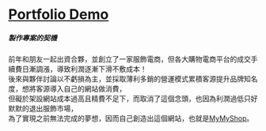 # [Portfolio Demo](https://jim55167.github.io/MyMyShop.com/#/home)

##### 製作專案的契機
前年和朋友一起出資合夥，並創立了一家服飾電商，但各大購物電商平台的成交手續費日漸調漲，導致利潤逐漸下滑不敷成本！</br>
後來與夥伴討論以不虧損為主，並採取薄利多銷的營運模式累積客源提升品牌知名度，想將客源導入自己的網站做消費，</br>
但礙於架設網站成本過高且精費不足下，而取消了這個念頭，也因為利潤過低只好默默的退出服飾市場，</br>
為了實現之前無法完成的夢想，因而自己創造出這個網站，也就是[MyMyShop](https://jim55167.github.io/MyMyShop.com/#/home)。
